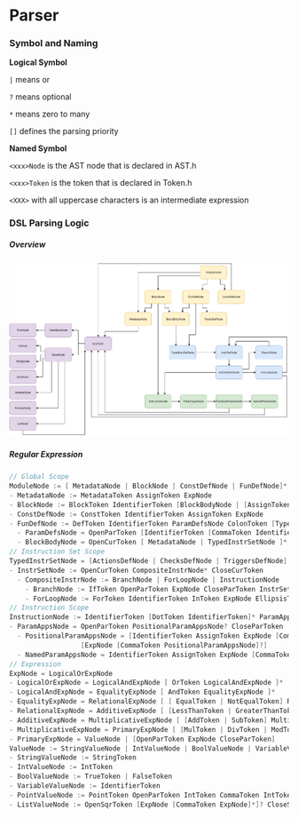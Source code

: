 # Parser
### Symbol and Naming
**Logical Symbol**

`|` means or

`?` means optional

`*` means zero to many

`[]` defines the parsing priority

**Named Symbol**

`<xxx>Node` is the AST node that is declared in AST.h

`<xxx>Token` is the token that is declared in Token.h

`<XXX>` with all uppercase characters is an intermediate expression

### DSL Parsing Logic

##### Overview

![AST image](/assets/frontend/ast.png)

##### Regular Expression
```c
// Global Scope
ModuleNode := [ MetadataNode | BlockNode | ConstDefNode | FunDefNode]*
- MetadataNode := MetadataToken AssignToken ExpNode
- BlockNode := BlockToken IdentifierToken [BlockBodyNode | [AssignToken InstructionNode]]
- ConstDefNode := ConstToken IdentifierToken AssignToken ExpNode
- FunDefNode := DefToken IdentifierToken ParamDefsNode ColonToken [TypedInstrSetNode | [BlockToken BlockBodyNode]]
  - ParamDefsNode = OpenParToken [IdentifierToken [CommaToken IdentifierToken]*]? CloseParToken
  - BlockBodyNode = OpenCurToken [ MetadataNode | TypedInstrSetNode ]* CloseCurToken
// Instruction Set Scope
TypedInstrSetNode = [ActionsDefNode | ChecksDefNode | TriggersDefNode] InstrSetNode
- InstrSetNode := OpenCurToken CompositeInstrNode* CloseCurToken
  - CompositeInstrNode := BranchNode | ForLoopNode | InstructionNode
    - BranchNode := IfToken OpenParToken ExpNode CloseParToken InstrSetNode [ElseIfToken InstrSetNode]* [ElseToken InstrSetNode]?
    - ForLoopNode := ForToken IdentifierToken InToken ExpNode EllipsisToken ExpNode InstrSetNode
// Instruction Scope
InstructionNode := IdentifierToken [DotToken IdentifierToken]* ParamAppsNode
- ParamAppsNode = OpenParToken PositionalParamAppsNode? CloseParToken
  - PositionalParamAppsNode = [IdentifierToken AssignToken ExpNode [CommaToken NamedParamAppsNode]?] | 
                  [ExpNode [CommaToken PositionalParamAppsNode]?]
  - NamedParamAppsNode = IdentifierToken AssignToken ExpNode [CommaToken NamedParamAppsNode]?
// Expression
ExpNode = LogicalOrExpNode
- LogicalOrExpNode = LogicalAndExpNode [ OrToken LogicalAndExpNode ]*
- LogicalAndExpNode = EqualityExpNode [ AndToken EqualityExpNode ]*
- EqualityExpNode = RelationalExpNode [ [ EqualToken | NotEqualToken] RelationalExpNode ]*
- RelationalExpNode = AdditiveExpNode [ [LessThanToken | GreaterThanToken | LessThanEqualToken | GreaterThanEqualToken] AdditiveExpNode ]*
- AdditiveExpNode = MultiplicativeExpNode [ [AddToken | SubToken] MultiplicativeExpNode ]*
- MultiplicativeExpNode = PrimaryExpNode [ [MulToken | DivToken | ModToken] PrimaryExpNode ]*
- PrimaryExpNode = ValueNode | [OpenParToken ExpNode CloseParToken]
ValueNode := StringValueNode | IntValueNode | BoolValueNode | VariableValueNode
- StringValueNode := StringToken
- IntValueNode := IntToken
- BoolValueNode := TrueToken | FalseToken
- VariableValueNode := IdentifierToken
- PointValueNode := PointToken OpenParToken IntToken CommaToken IntToken CloseParToken
- ListValueNode := OpenSqrToken [ExpNode [CommaToken ExpNode]*]? CloseSqrToken
```
